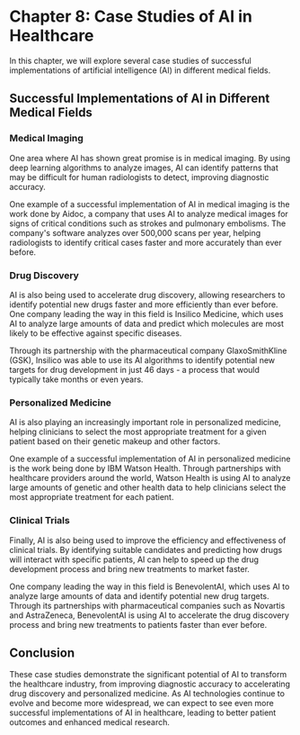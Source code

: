 Chapter 8: Case Studies of AI in Healthcare
===========================================

In this chapter, we will explore several case studies of successful implementations of artificial intelligence (AI) in different medical fields.

Successful Implementations of AI in Different Medical Fields
------------------------------------------------------------

### Medical Imaging

One area where AI has shown great promise is in medical imaging. By using deep learning algorithms to analyze images, AI can identify patterns that may be difficult for human radiologists to detect, improving diagnostic accuracy.

One example of a successful implementation of AI in medical imaging is the work done by Aidoc, a company that uses AI to analyze medical images for signs of critical conditions such as strokes and pulmonary embolisms. The company's software analyzes over 500,000 scans per year, helping radiologists to identify critical cases faster and more accurately than ever before.

### Drug Discovery

AI is also being used to accelerate drug discovery, allowing researchers to identify potential new drugs faster and more efficiently than ever before. One company leading the way in this field is Insilico Medicine, which uses AI to analyze large amounts of data and predict which molecules are most likely to be effective against specific diseases.

Through its partnership with the pharmaceutical company GlaxoSmithKline (GSK), Insilico was able to use its AI algorithms to identify potential new targets for drug development in just 46 days - a process that would typically take months or even years.

### Personalized Medicine

AI is also playing an increasingly important role in personalized medicine, helping clinicians to select the most appropriate treatment for a given patient based on their genetic makeup and other factors.

One example of a successful implementation of AI in personalized medicine is the work being done by IBM Watson Health. Through partnerships with healthcare providers around the world, Watson Health is using AI to analyze large amounts of genetic and other health data to help clinicians select the most appropriate treatment for each patient.

### Clinical Trials

Finally, AI is also being used to improve the efficiency and effectiveness of clinical trials. By identifying suitable candidates and predicting how drugs will interact with specific patients, AI can help to speed up the drug development process and bring new treatments to market faster.

One company leading the way in this field is BenevolentAI, which uses AI to analyze large amounts of data and identify potential new drug targets. Through its partnerships with pharmaceutical companies such as Novartis and AstraZeneca, BenevolentAI is using AI to accelerate the drug discovery process and bring new treatments to patients faster than ever before.

Conclusion
----------

These case studies demonstrate the significant potential of AI to transform the healthcare industry, from improving diagnostic accuracy to accelerating drug discovery and personalized medicine. As AI technologies continue to evolve and become more widespread, we can expect to see even more successful implementations of AI in healthcare, leading to better patient outcomes and enhanced medical research.
